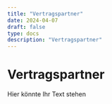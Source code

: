 ```yaml
---
title: "Vertragspartner"
date: 2024-04-07
draft: false
type: docs
description: "Vertragspartner"
---
```


# Vertragspartner

Hier könnte Ihr Text stehen